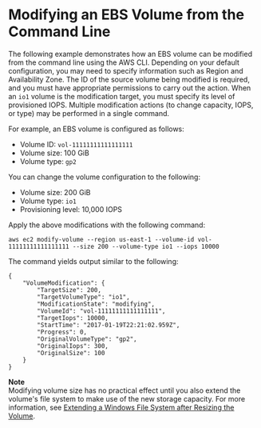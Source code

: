 # Modifying an EBS Volume from the Command Line<a name="cli-modify"></a>

The following example demonstrates how an EBS volume can be modified from the command line using the AWS CLI\. Depending on your default configuration, you may need to specify information such as Region and Availability Zone\. The ID of the source volume being modified is required, and you must have appropriate permissions to carry out the action\. When an `io1` volume is the modification target, you must specify its level of provisioned IOPS\. Multiple modification actions \(to change capacity, IOPS, or type\) may be performed in a single command\.

<a name="cli-modify-size"></a>For example, an EBS volume is configured as follows:
+ Volume ID: `vol-11111111111111111`
+ Volume size: 100 GiB
+ Volume type: `gp2`

You can change the volume configuration to the following:
+ Volume size: 200 GiB
+ Volume type: `io1`
+ Provisioning level: 10,000 IOPS

Apply the above modifications with the following command:

```
aws ec2 modify-volume --region us-east-1 --volume-id vol-11111111111111111 --size 200 --volume-type io1 --iops 10000
```

The command yields output similar to the following:

```
{
    "VolumeModification": {
        "TargetSize": 200,
        "TargetVolumeType": "io1",
        "ModificationState": "modifying",
        "VolumeId": "vol-11111111111111111",
        "TargetIops": 10000,
        "StartTime": "2017-01-19T22:21:02.959Z",
        "Progress": 0,
        "OriginalVolumeType": "gp2",
        "OriginalIops": 300,
        "OriginalSize": 100
    }
}
```

**Note**  
Modifying volume size has no practical effect until you also extend the volume's file system to make use of the new storage capacity\. For more information, see [Extending a Windows File System after Resizing the Volume](recognize-expanded-volume-windows.md)\.